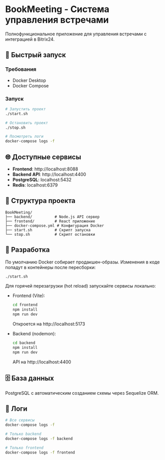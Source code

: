 # BookMeeting - Система управления встречами

Полнофункциональное приложение для управления встречами с интеграцией в Bitrix24.

## 🚀 Быстрый запуск

### Требования
- Docker Desktop
- Docker Compose

### Запуск
```bash
# Запустить проект
./start.sh

# Остановить проект  
./stop.sh

# Посмотреть логи
docker-compose logs -f
```

## 🌐 Доступные сервисы

- **Frontend**: http://localhost:8088
- **Backend API**: http://localhost:4400
- **PostgreSQL**: localhost:5432
- **Redis**: localhost:6379

## 📁 Структура проекта

```
BookMeeting/
├── backend/          # Node.js API сервер
├── frontend/         # React приложение
├── docker-compose.yml # Конфигурация Docker
├── start.sh          # Скрипт запуска
└── stop.sh           # Скрипт остановки
```

## 🔧 Разработка

По умолчанию Docker собирает продакшен-образы. Изменения в коде попадут в контейнеры после пересборки:

```bash
./start.sh
```

Для горячей перезагрузки (hot reload) запускайте сервисы локально:

- Frontend (Vite):
  ```bash
  cd frontend
  npm install
  npm run dev
  ```
  Откроется на http://localhost:5173

- Backend (nodemon):
  ```bash
  cd backend
  npm install
  npm run dev
  ```
  API на http://localhost:4400

## 🗄️ База данных

PostgreSQL с автоматическим созданием схемы через Sequelize ORM.

## 📝 Логи

```bash
# Все сервисы
docker-compose logs -f

# Только backend
docker-compose logs -f backend

# Только frontend  
docker-compose logs -f frontend
```
